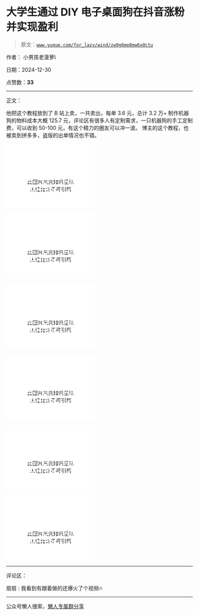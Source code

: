 # 大学生通过 DIY 电子桌面狗在抖音涨粉并实现盈利

> 原文：[`www.yuque.com/for_lazy/wind/zw9g6me8mw6x0ctu`](https://www.yuque.com/for_lazy/wind/zw9g6me8mw6x0ctu)

作者： 小男孩老菠萝

日期：2024-12-30

点赞数：**33**

* * *

正文：

他把这个教程放到了 B 站上卖，一共卖出，每单 3.6 元，总计 3.2 万+
制作机器狗的物料成本大概 125.7 元，评论区有很多人有定制需求，一只机器狗的手工定制费，可以收到 50-100 元，有这个精力的圈友可以冲一波。
博主的这个教程，也被卖到拼多多，盗版的出单情况也不错。

![](img/b63726bb2eecb3e35ec8da9f33fa38f9.png "None")

![](img/58c1880b58ffccccc8030d504ba2170c.png "None")

![](img/4641bc5194cdf605c544b718ccb1d274.png "None")

![](img/073089f2638f0c5f23bcd30cb9129dd7.png "None")

![](img/0e77f8b954c6d84520b22234aa2eb8d1.png "None")

![](img/acdf2061a0569d41a95ef5c14480f0a1.png "None")

* * *

评论区：

扇扇 : 我看到有跟着做的还爆火了个视频🔥

* * *

公众号懒人搜索，[懒人专属群分享](https://lazybook.fun/#/blog/group)